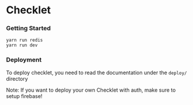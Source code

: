 # Checklet

### Getting Started

```
yarn run redis
yarn run dev
```

### Deployment

To deploy checklet, you need to read the documentation under the `deploy/` directory

Note: If you want to deploy your own Checklet with auth, make sure to setup firebase!
